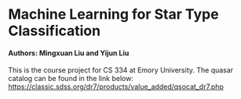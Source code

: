 # Machine Learning for Star Type Classification 

#### Authors: Mingxuan Liu and Yijun Liu

This is the course project for CS 334 at Emory University. 
The quasar catalog can be found in the link below:
https://classic.sdss.org/dr7/products/value_added/qsocat_dr7.php
